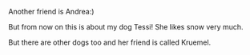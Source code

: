 

Another friend is Andrea:)

But from now on this is about 
my dog Tessi!
She likes snow very much.

But there are other dogs too and
her friend is called Kruemel.


